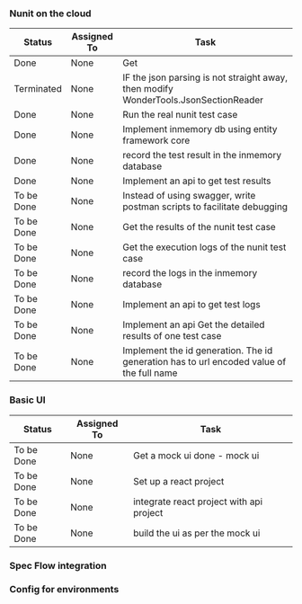 ### Nunit on the cloud
Status |Assigned To| Task
------------ | ---------| ----
Done|None|Get|None|Get the list of test case names in nunit by parsing the json
Terminated|None|IF the json parsing is not straight away, then modify WonderTools.JsonSectionReader
Done|None|Run the real nunit test case
Done|None|Implement inmemory db using entity framework core
Done|None|record the test result in the inmemory database
Done|None|Implement an api to get test results
To be Done|None|Instead of using swagger, write postman scripts to facilitate debugging
To be Done|None|Get the results of the nunit test case
To be Done|None|Get the execution logs of the nunit test case
To be Done|None|record the logs in the inmemory database
To be Done|None|Implement an api to get test logs
To be Done|None|Implement an api Get the detailed results of one test case
To be Done|None|Implement the id generation. The id generation has to url encoded value of the full name
 
### Basic UI
Status |Assigned To| Task
------------ | ---------| ----
To be Done|None|Get a mock ui done - mock ui
To be Done|None|Set up a react project
To be Done|None|integrate react project with api project
To be Done|None|build the ui as per the mock ui

### Spec Flow integration


### Config for environments
